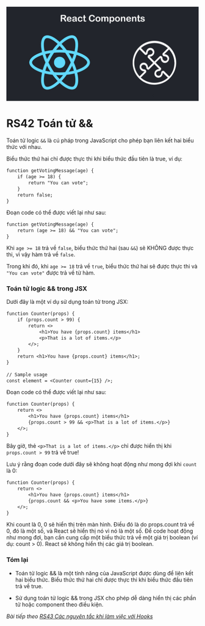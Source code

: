 
![Create-HTML-1](images/components.jpg) 

# RS42 Toán tử &&

Toán tử logic `&&` là cú pháp trong JavaScript cho phép bạn liên kết hai biểu thức với nhau.

Biểu thức thứ hai chỉ được thực thi khi biểu thức đầu tiên là true, ví dụ:

```
function getVotingMessage(age) {
    if (age >= 18) {
        return "You can vote";
    }
    return false;
}
```

Đoạn code có thể được viết lại như sau:

```
function getVotingMessage(age) {
    return (age >= 18) && "You can vote";
}
```

Khi `age >= 18` trả về `false`, biểu thức thứ hai (sau `&&`) sẽ KHÔNG được thực thi, vì vậy hàm trả về `false`.

Trong khi đó, khi `age >= 18` trả về `true`, biểu thức thứ hai sẽ được thực thi và `"You can vote"` được trả về từ hàm.

### Toán tử logic && trong JSX

Dưới đây là một ví dụ sử dụng toán tử trong JSX:

```
function Counter(props) {
    if (props.count > 99) {
        return <>
            <h1>You have {props.count} items</h1>
            <p>That is a lot of items.</p>
        </>;
    }
    return <h1>You have {props.count} items</h1>;
}

// Sample usage
const element = <Counter count={15} />;
```

Đoạn code có thể được viết lại như sau:

```
function Counter(props) {
    return <>
        <h1>You have {props.count} items</h1>
        {props.count > 99 && <p>That is a lot of items.</p>}
    </>;
}
```

Bây giờ, thẻ `<p>That is a lot of items.</p>` chỉ được hiển thị khi `props.count > 99` trả về true!

Lưu ý rằng đoạn code dưới đây sẽ không hoạt động như mong đợi khi `count` là 0:

```
function Counter(props) {
    return <>
        <h1>You have {props.count} items</h1>
        {props.count && <p>You have some items.</p>}
    </>;
}
```

Khi count là 0, 0 sẽ hiển thị trên màn hình. Điều đó là do props.count trả về 0, đó là một số, và React sẽ hiển thị nó vì nó là một số. Để code hoạt động như mong đợi, bạn cần cung cấp một biểu thức trả về một giá trị boolean (ví dụ: count > 0). React sẽ không hiển thị các giá trị boolean.

### Tóm lại

- Toán tử logic && là một tính năng của JavaScript được dùng để liên kết hai biểu thức. Biểu thức thứ hai chỉ được thực thi khi biểu thức đầu tiên trả về true.

- Sử dụng toán tử logic && trong JSX cho phép dễ dàng hiển thị các phần tử hoặc component theo điều kiện.

*Bài tiếp theo [RS43 Các nguyên tắc khi làm việc với Hooks](/lesson/session/session_043_hooks.md)*